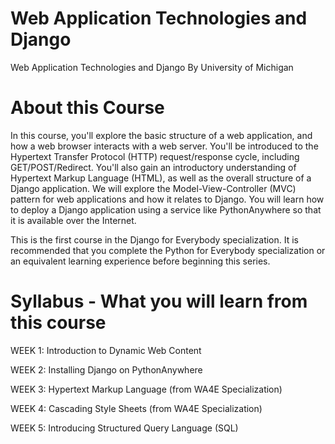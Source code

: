 # Web Application Technologies and Django

Web Application Technologies and Django By University of Michigan


# About this Course

In this course, you'll explore the basic structure of a web application, and how a web browser interacts with a web server. You'll be introduced to the Hypertext Transfer Protocol (HTTP) request/response cycle, including GET/POST/Redirect. You'll also gain an introductory understanding of Hypertext Markup Language (HTML), as well as the overall structure of a Django application.  We will explore the Model-View-Controller (MVC) pattern for web applications and how it relates to Django.  You will learn how to deploy a Django application using a service like PythonAnywhere so that it is available over the Internet. 

This is the first course in the Django for Everybody specialization. It is recommended that you complete the Python for Everybody specialization or an equivalent learning experience before beginning this series.

# Syllabus - What you will learn from this course

WEEK 1: Introduction to Dynamic Web Content

WEEK 2: Installing Django on PythonAnywhere

WEEK 3: Hypertext Markup Language (from WA4E Specialization)

WEEK 4: Cascading Style Sheets (from WA4E Specialization)

WEEK 5: Introducing Structured Query Language (SQL)

